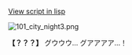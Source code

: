 [View script in lisp](../scripts/100103043.txt)

![101_city_night3.png](../images/backgrounds/101_city_night3.png)

**【？？？】**
グウウウ…
グアアアア…！
